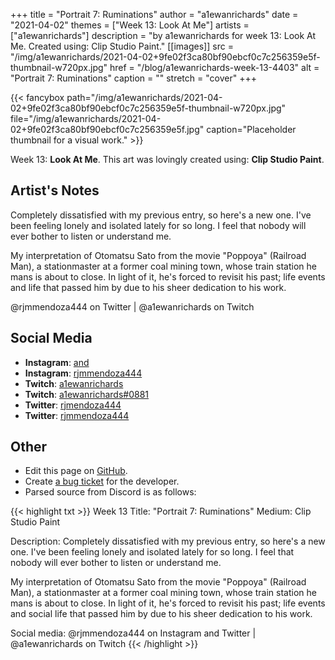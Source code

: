 +++
title =       "Portrait 7: Ruminations"
author =      "a1ewanrichards"
date =        "2021-04-02"
themes =      ["Week 13: Look At Me"]
artists =     ["a1ewanrichards"]
description = "by a1ewanrichards for week 13: Look At Me. Created using: Clip Studio Paint."
[[images]]
      src = "/img/a1ewanrichards/2021-04-02+9fe02f3ca80bf90ebcf0c7c256359e5f-thumbnail-w720px.jpg"
      href = "/blog/a1ewanrichards-week-13-4403"
      alt = "Portrait 7: Ruminations"
      caption = ""
      stretch = "cover"
+++


{{< fancybox path="/img/a1ewanrichards/2021-04-02+9fe02f3ca80bf90ebcf0c7c256359e5f-thumbnail-w720px.jpg" file="/img/a1ewanrichards/2021-04-02+9fe02f3ca80bf90ebcf0c7c256359e5f.jpg" caption="Placeholder thumbnail for a visual work." >}}


Week 13: **Look At Me**. This art was lovingly created using: **Clip Studio Paint**.

## Artist's Notes

Completely dissatisfied with my previous entry, so here's a new one. I've been feeling lonely and isolated lately for so long. I feel that nobody will ever bother to listen or understand me.

My interpretation of Otomatsu Sato from the movie "Poppoya" (Railroad Man), a stationmaster at a former coal mining town, whose train station he mans is about to close. In light of it, he's forced to revisit his past; life events and life that passed him by due to his sheer dedication to his work.

@rjmmendoza444 on  Twitter | @a1ewanrichards on Twitch

## Social Media

- **Instagram**: <a href='https://instagram.com/and' target='_blank'>and</a>
- **Instagram**: <a href='https://instagram.com/rjmmendoza444' target='_blank'>rjmmendoza444</a>
- **Twitch**: <a href='https://twitch.tv/a1ewanrichards' target='_blank'>a1ewanrichards</a>
- **Twitch**: <a href='https://twitch.tv/a1ewanrichards#0881' target='_blank'>a1ewanrichards#0881</a>
- **Twitter**: <a href='https://twitter.com/rjmendoza444' target='_blank'>rjmendoza444</a>
- **Twitter**: <a href='https://twitter.com/rjmmendoza444' target='_blank'>rjmmendoza444</a>

## Other

- Edit this page on [GitHub](https://github.com/teaminkling/web-refresh/edit/main/content/blog/a1ewanrichards-week-13-4403.md).
- Create [a bug ticket](https://github.com/teaminkling/web-refresh/issues/new?assignees=&labels=bug&template=problem-report.md&title=) for the developer.
- Parsed source from Discord is as follows:

{{< highlight txt >}}
Week 13
Title: "Portrait 7: Ruminations"
Medium: Clip Studio Paint

Description: Completely dissatisfied with my previous entry, so here's a new one. I've been feeling lonely and isolated lately for so long. I feel that nobody will ever bother to listen or understand me.

My interpretation of Otomatsu Sato from the movie "Poppoya" (Railroad Man), a stationmaster at a former coal mining town, whose train station he mans is about to close. In light of it, he's forced to revisit his past; life events and social life that passed him by due to his sheer dedication to his work.

Social media: @rjmmendoza444 on Instagram and Twitter | @a1ewanrichards on Twitch
{{< /highlight >}}